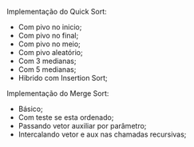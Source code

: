 Implementação do Quick Sort:

- Com pivo no inicio;
- Com pivo no final;
- Com pivo no meio;
- Com pivo aleatório;
- Com 3 medianas;
- Com 5 medianas;
- Hibrido com Insertion Sort;

Implementação do Merge Sort:

- Básico;
- Com teste se esta ordenado;
- Passando vetor auxiliar por parâmetro;
- Intercalando vetor e aux nas chamadas recursivas;
